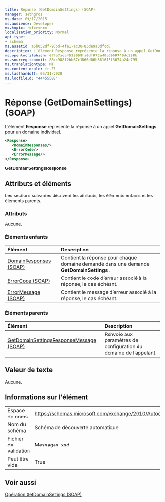 ```yaml
---
title: Réponse (GetDomainSettings) (SOAP)
manager: sethgros
ms.date: 09/17/2015
ms.audience: Developer
ms.topic: reference
localization_priority: Normal
api_type:
- schema
ms.assetid: a5b052df-93bd-4fe1-ac30-83de9a3dfcd7
description: L’élément Response représente la réponse à un appel GetDomainSettings pour un domaine individuel.
ms.openlocfilehash: 67fe7aea4533058fa0df972e49a2069749dc258b
ms.sourcegitcommit: 88ec988f2bb67c1866d06b361615f3674a24e795
ms.translationtype: MT
ms.contentlocale: fr-FR
ms.lasthandoff: 05/31/2020
ms.locfileid: "44455582"
---
```

# <a name="response-getdomainsettings-soap"></a>Réponse (GetDomainSettings) (SOAP)

L’élément **Response** représente la réponse à un appel **GetDomainSettings** pour un domaine individuel. 
  
```XML
<Response>
   <DomainResponses/>
   <ErrorCode/>
   <ErrorMessage/>
</Response>
```

 **GetDomainSettingsResponse**
## <a name="attributes-and-elements"></a>Attributs et éléments

Les sections suivantes décrivent les attributs, les éléments enfants et les éléments parents.
  
### <a name="attributes"></a>Attributs

Aucune.
  
### <a name="child-elements"></a>Éléments enfants

|**Élément**|**Description**|
|:-----|:-----|
|[DomainResponses (SOAP)](domainresponses-soap.md) <br/> |Contient la réponse pour chaque domaine demandé dans une demande **GetDomainSettings** .  <br/> |
|[ErrorCode (SOAP)](errorcode-soap.md) <br/> |Contient le code d’erreur associé à la réponse, le cas échéant.  <br/> |
|[ErrorMessage (SOAP)](errormessage-soap.md) <br/> |Contient le message d’erreur associé à la réponse, le cas échéant.  <br/> |
   
### <a name="parent-elements"></a>Éléments parents

|**Élément**|**Description**|
|:-----|:-----|
|[GetDomainSettingsResponseMessage (SOAP)](getdomainsettingsresponsemessage-soap.md) <br/> |Renvoie aux paramètres de configuration du domaine de l’appelant.  <br/> |
   
## <a name="text-value"></a>Valeur de texte

Aucune.
  
## <a name="element-information"></a>Informations sur l'élément

|||
|:-----|:-----|
|Espace de noms  <br/> |https://schemas.microsoft.com/exchange/2010/Autodiscover  <br/> |
|Nom du schéma  <br/> |Schéma de découverte automatique  <br/> |
|Fichier de validation  <br/> |Messages. xsd  <br/> |
|Peut être vide  <br/> |True  <br/> |
   
## <a name="see-also"></a>Voir aussi



[Opération GetDomainSettings (SOAP)](getdomainsettings-operation-soap.md)

